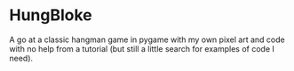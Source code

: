 # HungBloke
A go at a classic hangman game in pygame with my own pixel art and code with no help from a tutorial (but still a little search for examples of code I need).
